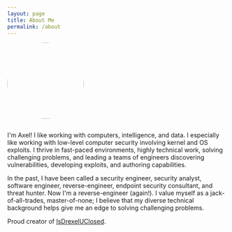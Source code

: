 ```yaml
---
layout: page
title: About Me
permalink: /about
---
```


<div style="display: inline">
    <img style="border-radius: 50%; display: inline; padding-bottom: 15px; width: 175px;" src="https://media-exp1.licdn.com/dms/image/C4E03AQHSExlZVfspgA/profile-displayphoto-shrink_800_800/0/1588371419078?e=1625702400&v=beta&t=UVnItZSINabFxOIZiGDRhfJQvx4rFqxGqI-_L5-HfAw" />
</div>

I'm Axel! I like working with computers, intelligence, and data. I especially like working with low-level computer security involving kernel and OS exploits. I thrive in fast-paced environments, highly technical work, solving challenging problems, and leading a teams of engineers discovering vulnerabilities, developing exploits, and authoring capabilities. 

In the past, I have been called a security engineer, security analyst, software engineer, reverse-engineer, endpoint security consultant, and threat hunter. Now I'm a reverse-engineer (again!). I value myself as a jack-of-all-trades, master-of-none; I believe that my diverse technical background helps give me an edge to solving challenging problems.

Proud creator of [IsDrexelUClosed](https://isdrexeluclosed.com).